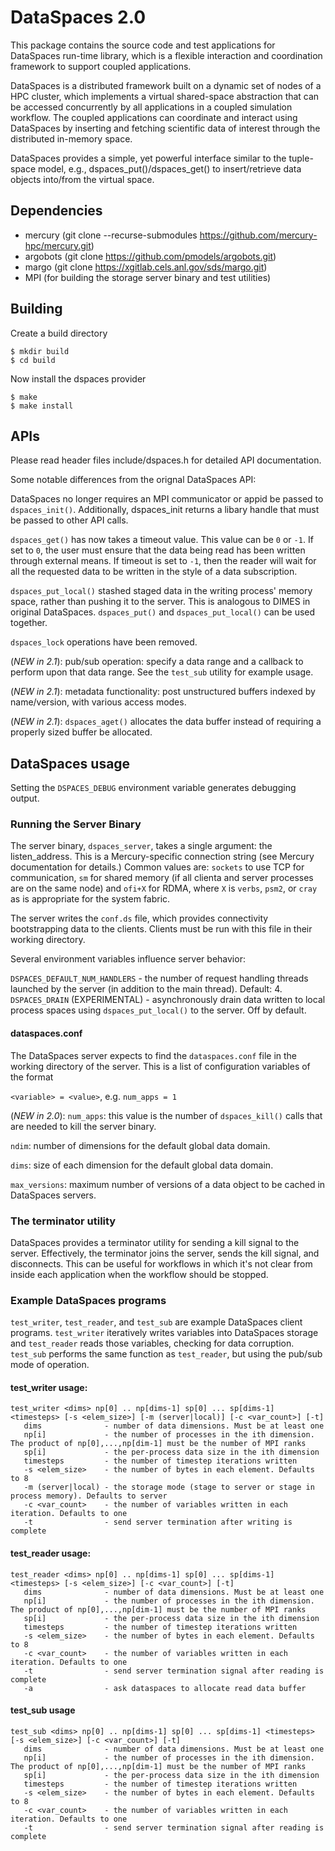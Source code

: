 # DataSpaces 2.0

This package contains the source code and test applications for
DataSpaces run-time library, which is a flexible interaction and
coordination framework to support coupled applications.

DataSpaces is a distributed framework built on a dynamic set of nodes
of a HPC cluster, which implements a virtual shared-space abstraction
that can be accessed concurrently by all applications in a coupled
simulation workflow. The coupled applications can coordinate and
interact using DataSpaces by inserting and fetching scientific data
of interest through the distributed in-memory space.

DataSpaces provides a simple, yet powerful interface similar to the
tuple-space model, e.g., dspaces_put()/dspaces_get() to insert/retrieve data
objects into/from the virtual space.

## Dependencies

* mercury (git clone --recurse-submodules https://github.com/mercury-hpc/mercury.git)
* argobots (git clone https://github.com/pmodels/argobots.git)
* margo (git clone https://xgitlab.cels.anl.gov/sds/margo.git)
* MPI (for building the storage server binary and test utilities)

## Building
Create a build directory
```
$ mkdir build
$ cd build
```
Now install the dspaces provider
```
$ make
$ make install
```

## APIs

Please read header files include/dspaces.h for detailed API documentation. 

Some notable differences from the orignal DataSpaces API:

DataSpaces no longer requires an MPI communicator or appid be passed to `dspaces_init()`. Additionally, dspaces_init returns a libary handle that must be passed to other API calls.

`dspaces_get()` has now takes a timeout value. This value can be `0` or `-1`. If set to `0`, the user must ensure that the data being read has been written through external means. If timeout is set to `-1`, then the reader will wait for all the requested data to be written in the style of a data subscription.

`dspaces_put_local()` stashed staged data in the writing process' memory space, rather than pushing it to the server. This is analogous to DIMES in original DataSpaces. `dspaces_put()` and `dspaces_put_local()` can be used together.

`dspaces_lock` operations have been removed.

(*NEW in 2.1*): pub/sub operation: specify a data range and a callback to perform upon that data range. See the `test_sub` utility for example usage.

(*NEW in 2.1*): metadata functionality: post unstructured buffers indexed by name/version, with various access modes. 

(*NEW in 2.1*): `dspaces_aget()` allocates the data buffer instead of requiring a properly sized buffer be allocated.

## DataSpaces usage

Setting the `DSPACES_DEBUG` environment variable generates debugging output.

### Running the Server Binary

The server binary, `dspaces_server`, takes a single argument: the listen_address. This is a Mercury-specific connection string (see Mercury documentation for details.) Common values are: `sockets` to use TCP for communication, `sm` for shared memory (if all clienta and server processes are on the same node) and `ofi+X` for RDMA, where `X` is `verbs`, `psm2`, or `cray` as is appropriate for the system fabric.

The server writes the `conf.ds` file, which provides connectivity bootstrapping data to the clients. Clients must be run with this file in their working directory.

Several environment variables influence server behavior:

`DSPACES_DEFAULT_NUM_HANDLERS` - the number of request handling threads launched by the server (in addition to the main thread). Default: 4.
`DSPACES_DRAIN` (EXPERIMENTAL) - asynchronously drain data written to local process spaces using `dspaces_put_local()` to the server. Off by default.

#### dataspaces.conf

The DataSpaces server expects to find the `dataspaces.conf` file in the working directory of the server. This is a list of configuration variables of the format

`<variable> = <value>`, e.g.
`num_apps = 1`

(*NEW in 2.0*): `num_apps`: this value is the number of `dspaces_kill()` calls that are needed to kill the server binary.

`ndim`: number of dimensions for the default global data domain.

`dims`: size of each dimension for the default global data domain.

`max_versions`: maximum number of versions of a data object to be cached in DataSpaces servers.



### The terminator utility

DataSpaces provides a terminator utility for sending a kill signal to the server. Effectively, the terminator joins the server, sends the kill signal, and disconnects. This can be useful for workflows in which it's not clear from inside each application when the workflow should be stopped.

### Example DataSpaces programs

`test_writer`, `test_reader`, and `test_sub` are example DataSpaces client programs. `test_writer` iteratively writes variables into DataSpaces storage and `test_reader` reads those variables, checking for data corruption. `test_sub` performs the same function as `test_reader`, but using the pub/sub mode of operation.

#### test_writer usage:
```
test_writer <dims> np[0] .. np[dims-1] sp[0] ... sp[dims-1] <timesteps> [-s <elem_size>] [-m (server|local)] [-c <var_count>] [-t]
   dims              - number of data dimensions. Must be at least one
   np[i]             - the number of processes in the ith dimension. The product of np[0],...,np[dim-1] must be the number of MPI ranks
   sp[i]             - the per-process data size in the ith dimension
   timesteps         - the number of timestep iterations written
   -s <elem_size>    - the number of bytes in each element. Defaults to 8
   -m (server|local) - the storage mode (stage to server or stage in process memory). Defaults to server
   -c <var_count>    - the number of variables written in each iteration. Defaults to one
   -t                - send server termination after writing is complete
```

#### test_reader usage:
```
test_reader <dims> np[0] .. np[dims-1] sp[0] ... sp[dims-1] <timesteps> [-s <elem_size>] [-c <var_count>] [-t]
   dims              - number of data dimensions. Must be at least one
   np[i]             - the number of processes in the ith dimension. The product of np[0],...,np[dim-1] must be the number of MPI ranks
   sp[i]             - the per-process data size in the ith dimension
   timesteps         - the number of timestep iterations written
   -s <elem_size>    - the number of bytes in each element. Defaults to 8
   -c <var_count>    - the number of variables written in each iteration. Defaults to one
   -t                - send server termination signal after reading is complete
   -a                - ask dataspaces to allocate read data buffer
```

#### test_sub usage
```
test_sub <dims> np[0] .. np[dims-1] sp[0] ... sp[dims-1] <timesteps> [-s <elem_size>] [-c <var_count>] [-t]
   dims              - number of data dimensions. Must be at least one
   np[i]             - the number of processes in the ith dimension. The product of np[0],...,np[dim-1] must be the number of MPI ranks
   sp[i]             - the per-process data size in the ith dimension
   timesteps         - the number of timestep iterations written
   -s <elem_size>    - the number of bytes in each element. Defaults to 8
   -c <var_count>    - the number of variables written in each iteration. Defaults to one
   -t                - send server termination signal after reading is complete
```
 
 
